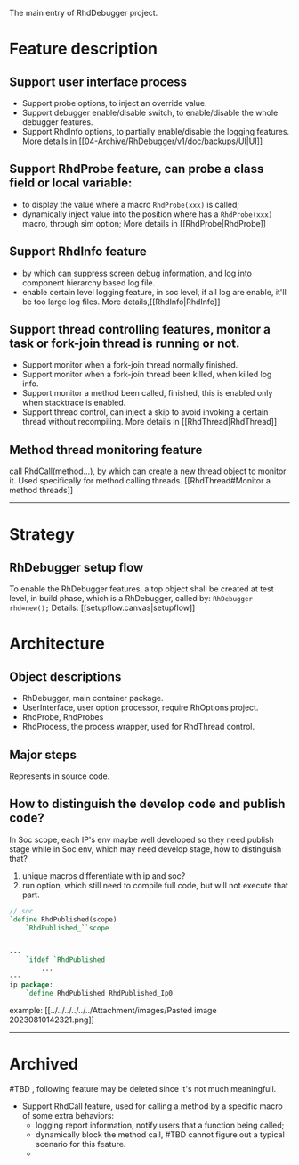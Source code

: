 The main entry of RhdDebugger project.
# Feature description
## Support user interface process
- Support probe options, to inject an override value.
- Support debugger enable/disable switch, to enable/disable the whole debugger features.
- Support RhdInfo options, to partially enable/disable the logging features.
More details in [[04-Archive/RhDebugger/v1/doc/backups/UI|UI]]
## Support RhdProbe feature, can probe a class field or local variable:
- to display the value where a macro `RhdProbe(xxx)` is called;
- dynamically inject value into the position where has a `RhdProbe(xxx)` macro, through sim option;
More details in [[RhdProbe|RhdProbe]]
## Support RhdInfo feature
- by which can suppress screen debug information, and log into component hierarchy based log file.
- enable certain level logging feature, in soc level, if all log are enable, it'll be too large log files.
More details,[[RhdInfo|RhdInfo]]
## Support thread controlling features, monitor a task or fork-join thread is running or not.
- Support monitor when a fork-join thread normally finished.
- Support monitor when a fork-join thread been killed, when killed log info.
- Support monitor a method been called, finished, this is enabled only when stacktrace is enabled.
- Support thread control, can inject a skip to avoid invoking a certain thread without recompiling.
More details in [[RhdThread|RhdThread]]


## Method thread monitoring feature
call RhdCall(method...), by which can create a new thread object to monitor it. Used specifically for method calling threads.
[[RhdThread#Monitor a method threads]]



---
# Strategy
## RhDebugger setup flow
To enable the RhDebugger features, a top object shall be created at test level, in build phase, which is a RhDebugger, called by: `RhDebugger rhd=new();`
Details: [[setupflow.canvas|setupflow]]
# Architecture
## Object descriptions
- RhDebugger, main container package.
- UserInterface, user option processor, require RhOptions project.
- RhdProbe, RhdProbes
- RhdProcess, the process wrapper, used for RhdThread control.
## Major steps
Represents in source code.

## How to distinguish the develop code and publish code?
In Soc scope, each IP's env maybe well developed so they need publish stage while in Soc env, which may need develop stage, how to distinguish that?
1. unique macros differentiate with ip and soc?
2. run option, which still need to compile full code, but will not execute that part.

```systemverilog
// soc
`define RhdPublished(scope)
	`RhdPublished_``scope


---
	`ifdef `RhdPublished
		...
---
ip package:
	`define RhdPublished RhdPublished_Ip0

```
example:
[[../../../../../../Attachment/images/Pasted image 20230810142321.png]]

---
# Archived

#TBD , following feature may be deleted since it's not much meaningfull.
- Support RhdCall feature, used for calling a method by a specific macro of some extra behaviors:
	- logging report information, notify users that a function being called;
	- dynamically block the method call, #TBD cannot figure out a typical scenario for this feature.
	- 

